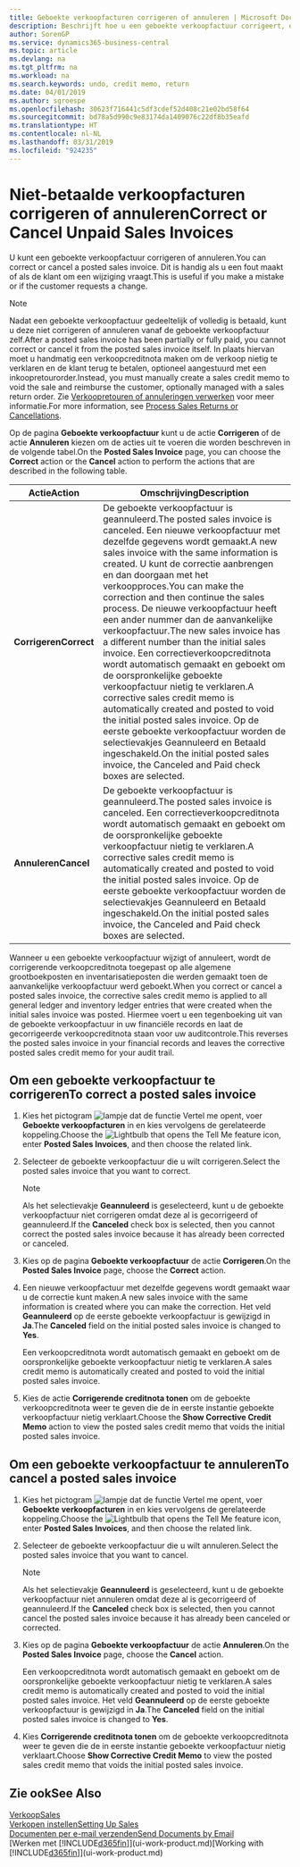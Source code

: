 ```yaml
---
title: Geboekte verkoopfacturen corrigeren of annuleren | Microsoft Docs
description: Beschrijft hoe u een geboekte verkoopfactuur corrigeert, ongedaan maakt of annuleert en een verkoopcreditnota vereffent.
author: SorenGP
ms.service: dynamics365-business-central
ms.topic: article
ms.devlang: na
ms.tgt_pltfrm: na
ms.workload: na
ms.search.keywords: undo, credit memo, return
ms.date: 04/01/2019
ms.author: sgroespe
ms.openlocfilehash: 30623f716441c5df3cdef52d408c21e02bd58f64
ms.sourcegitcommit: bd78a5d990c9e83174da1409076c22df8b35eafd
ms.translationtype: HT
ms.contentlocale: nl-NL
ms.lasthandoff: 03/31/2019
ms.locfileid: "924235"
---
```

# <a name="correct-or-cancel-unpaid-sales-invoices"></a><span data-ttu-id="720e0-103">Niet-betaalde verkoopfacturen corrigeren of annuleren</span><span class="sxs-lookup"><span data-stu-id="720e0-103">Correct or Cancel Unpaid Sales Invoices</span></span>
<span data-ttu-id="720e0-104">U kunt een geboekte verkoopfactuur corrigeren of annuleren.</span><span class="sxs-lookup"><span data-stu-id="720e0-104">You can correct or cancel a posted sales invoice.</span></span> <span data-ttu-id="720e0-105">Dit is handig als u een fout maakt of als de klant om een wijziging vraagt.</span><span class="sxs-lookup"><span data-stu-id="720e0-105">This is useful if you make a mistake or if the customer requests a change.</span></span>

> [!NOTE]  
>   <span data-ttu-id="720e0-106">Nadat een geboekte verkoopfactuur gedeeltelijk of volledig is betaald, kunt u deze niet corrigeren of annuleren vanaf de geboekte verkoopfactuur zelf.</span><span class="sxs-lookup"><span data-stu-id="720e0-106">After a posted sales invoice has been partially or fully paid, you cannot correct or cancel it from the posted sales invoice itself.</span></span> <span data-ttu-id="720e0-107">In plaats hiervan moet u handmatig een verkoopcreditnota maken om de verkoop nietig te verklaren en de klant terug te betalen, optioneel aangestuurd met een inkoopretourorder.</span><span class="sxs-lookup"><span data-stu-id="720e0-107">Instead, you must manually create a sales credit memo to void the sale and reimburse the customer, optionally managed with a sales return order.</span></span> <span data-ttu-id="720e0-108">Zie [Verkoopretouren of annuleringen verwerken](sales-how-process-sales-returns-cancellations.md) voor meer informatie.</span><span class="sxs-lookup"><span data-stu-id="720e0-108">For more information, see [Process Sales Returns or Cancellations](sales-how-process-sales-returns-cancellations.md).</span></span>

<span data-ttu-id="720e0-109">Op de pagina **Geboekte verkoopfactuur** kunt u de actie **Corrigeren** of de actie **Annuleren** kiezen om de acties uit te voeren die worden beschreven in de volgende tabel.</span><span class="sxs-lookup"><span data-stu-id="720e0-109">On the **Posted Sales Invoice** page, you can choose the **Correct** action or the **Cancel** action to perform the actions that are described in the following table.</span></span>

| <span data-ttu-id="720e0-110">Actie</span><span class="sxs-lookup"><span data-stu-id="720e0-110">Action</span></span> | <span data-ttu-id="720e0-111">Omschrijving</span><span class="sxs-lookup"><span data-stu-id="720e0-111">Description</span></span> |
| --- | --- |
| <span data-ttu-id="720e0-112">**Corrigeren**</span><span class="sxs-lookup"><span data-stu-id="720e0-112">**Correct**</span></span> |<span data-ttu-id="720e0-113">De geboekte verkoopfactuur is geannuleerd.</span><span class="sxs-lookup"><span data-stu-id="720e0-113">The posted sales invoice is canceled.</span></span> <span data-ttu-id="720e0-114">Een nieuwe verkoopfactuur met dezelfde gegevens wordt gemaakt.</span><span class="sxs-lookup"><span data-stu-id="720e0-114">A new sales invoice with the same information is created.</span></span> <span data-ttu-id="720e0-115">U kunt de correctie aanbrengen en dan doorgaan met het verkoopproces.</span><span class="sxs-lookup"><span data-stu-id="720e0-115">You can make the correction and then continue the sales process.</span></span> <span data-ttu-id="720e0-116">De nieuwe verkoopfactuur heeft een ander nummer dan de aanvankelijke verkoopfactuur.</span><span class="sxs-lookup"><span data-stu-id="720e0-116">The new sales invoice has a different number than the initial sales invoice.</span></span> <span data-ttu-id="720e0-117">Een correctieverkoopcreditnota wordt automatisch gemaakt en geboekt om de oorspronkelijke geboekte verkoopfactuur nietig te verklaren.</span><span class="sxs-lookup"><span data-stu-id="720e0-117">A corrective sales credit memo is automatically created and posted to void the initial posted sales invoice.</span></span> <span data-ttu-id="720e0-118">Op de eerste geboekte verkoopfactuur worden de selectievakjes Geannuleerd en Betaald ingeschakeld.</span><span class="sxs-lookup"><span data-stu-id="720e0-118">On the initial posted sales invoice, the Canceled and Paid check boxes are selected.</span></span> |
| <span data-ttu-id="720e0-119">**Annuleren**</span><span class="sxs-lookup"><span data-stu-id="720e0-119">**Cancel**</span></span> |<span data-ttu-id="720e0-120">De geboekte verkoopfactuur is geannuleerd.</span><span class="sxs-lookup"><span data-stu-id="720e0-120">The posted sales invoice is canceled.</span></span> <span data-ttu-id="720e0-121">Een correctieverkoopcreditnota wordt automatisch gemaakt en geboekt om de oorspronkelijke geboekte verkoopfactuur nietig te verklaren.</span><span class="sxs-lookup"><span data-stu-id="720e0-121">A corrective sales credit memo is automatically created and posted to void the initial posted sales invoice.</span></span> <span data-ttu-id="720e0-122">Op de eerste geboekte verkoopfactuur worden de selectievakjes Geannuleerd en Betaald ingeschakeld.</span><span class="sxs-lookup"><span data-stu-id="720e0-122">On the initial posted sales invoice, the Canceled and Paid check boxes are selected.</span></span> |

<span data-ttu-id="720e0-123">Wanneer u een geboekte verkoopfactuur wijzigt of annuleert, wordt de corrigerende verkoopcreditnota toegepast op alle algemene grootboekposten en inventarisatieposten die werden gemaakt toen de aanvankelijke verkoopfactuur werd geboekt.</span><span class="sxs-lookup"><span data-stu-id="720e0-123">When you correct or cancel a posted sales invoice, the corrective sales credit memo is applied to all general ledger and inventory ledger entries that were created when the initial sales invoice was posted.</span></span> <span data-ttu-id="720e0-124">Hiermee voert u een tegenboeking uit van de geboekte verkoopfactuur in uw financiële records en laat de gecorrigeerde verkoopcreditnota staan voor uw auditcontrole.</span><span class="sxs-lookup"><span data-stu-id="720e0-124">This reverses the posted sales invoice in your financial records and leaves the corrective posted sales credit memo for your audit trail.</span></span>

## <a name="to-correct-a-posted-sales-invoice"></a><span data-ttu-id="720e0-125">Om een geboekte verkoopfactuur te corrigeren</span><span class="sxs-lookup"><span data-stu-id="720e0-125">To correct a posted sales invoice</span></span>
1. <span data-ttu-id="720e0-126">Kies het pictogram ![lampje dat de functie Vertel me opent](media/ui-search/search_small.png "Vertel me wat u wilt doen"), voer **Geboekte verkoopfacturen** in en kies vervolgens de gerelateerde koppeling.</span><span class="sxs-lookup"><span data-stu-id="720e0-126">Choose the ![Lightbulb that opens the Tell Me feature](media/ui-search/search_small.png "Tell me what you want to do") icon, enter **Posted Sales Invoices**, and then choose the related link.</span></span>  
2. <span data-ttu-id="720e0-127">Selecteer de geboekte verkoopfactuur die u wilt corrigeren.</span><span class="sxs-lookup"><span data-stu-id="720e0-127">Select the posted sales invoice that you want to correct.</span></span>

    > [!NOTE]  
    >   <span data-ttu-id="720e0-128">Als het selectievakje **Geannuleerd** is geselecteerd, kunt u de geboekte verkoopfactuur niet corrigeren omdat deze al is gecorrigeerd of geannuleerd.</span><span class="sxs-lookup"><span data-stu-id="720e0-128">If the **Canceled** check box is selected, then you cannot correct the posted sales invoice because it has already been corrected or canceled.</span></span>
3. <span data-ttu-id="720e0-129">Kies op de pagina **Geboekte verkoopfactuur** de actie **Corrigeren**.</span><span class="sxs-lookup"><span data-stu-id="720e0-129">On the **Posted Sales Invoice** page, choose the **Correct** action.</span></span>  
4. <span data-ttu-id="720e0-130">Een nieuwe verkoopfactuur met dezelfde gegevens wordt gemaakt waar u de correctie kunt maken.</span><span class="sxs-lookup"><span data-stu-id="720e0-130">A new sales invoice with the same information is created where you can make the correction.</span></span> <span data-ttu-id="720e0-131">Het veld **Geannuleerd** op de eerste geboekte verkoopfactuur is gewijzigd in **Ja**.</span><span class="sxs-lookup"><span data-stu-id="720e0-131">The **Canceled** field on the initial posted sales invoice is changed to **Yes**.</span></span>

    <span data-ttu-id="720e0-132">Een verkoopcreditnota wordt automatisch gemaakt en geboekt om de oorspronkelijke geboekte verkoopfactuur nietig te verklaren.</span><span class="sxs-lookup"><span data-stu-id="720e0-132">A sales credit memo is automatically created and posted to void the initial posted sales invoice.</span></span>
5. <span data-ttu-id="720e0-133">Kies de actie **Corrigerende creditnota tonen** om de geboekte verkoopcreditnota weer te geven die de in eerste instantie geboekte verkoopfactuur nietig verklaart.</span><span class="sxs-lookup"><span data-stu-id="720e0-133">Choose the **Show Corrective Credit Memo** action to view the posted sales credit memo that voids the initial posted sales invoice.</span></span>

## <a name="to-cancel-a-posted-sales-invoice"></a><span data-ttu-id="720e0-134">Om een geboekte verkoopfactuur te annuleren</span><span class="sxs-lookup"><span data-stu-id="720e0-134">To cancel a posted sales invoice</span></span>
1. <span data-ttu-id="720e0-135">Kies het pictogram ![lampje dat de functie Vertel me opent](media/ui-search/search_small.png "Vertel me wat u wilt doen"), voer **Geboekte verkoopfacturen** in en kies vervolgens de gerelateerde koppeling.</span><span class="sxs-lookup"><span data-stu-id="720e0-135">Choose the ![Lightbulb that opens the Tell Me feature](media/ui-search/search_small.png "Tell me what you want to do") icon, enter **Posted Sales Invoices**, and then choose the related link.</span></span>  
2. <span data-ttu-id="720e0-136">Selecteer de geboekte verkoopfactuur die u wilt annuleren.</span><span class="sxs-lookup"><span data-stu-id="720e0-136">Select the posted sales invoice that you want to cancel.</span></span>

    > [!NOTE]  
    >   <span data-ttu-id="720e0-137">Als het selectievakje **Geannuleerd** is geselecteerd, kunt u de geboekte verkoopfactuur niet annuleren omdat deze al is gecorrigeerd of geannuleerd.</span><span class="sxs-lookup"><span data-stu-id="720e0-137">If the **Canceled** check box is selected, then you cannot cancel the posted sales invoice because it has already been canceled or corrected.</span></span>
3. <span data-ttu-id="720e0-138">Kies op de pagina **Geboekte verkoopfactuur** de actie **Annuleren**.</span><span class="sxs-lookup"><span data-stu-id="720e0-138">On the **Posted Sales Invoice** page, choose the **Cancel** action.</span></span>

    <span data-ttu-id="720e0-139">Een verkoopcreditnota wordt automatisch gemaakt en geboekt om de oorspronkelijke geboekte verkoopfactuur nietig te verklaren.</span><span class="sxs-lookup"><span data-stu-id="720e0-139">A sales credit memo is automatically created and posted to void the initial posted sales invoice.</span></span> <span data-ttu-id="720e0-140">Het veld **Geannuleerd** op de eerste geboekte verkoopfactuur is gewijzigd in **Ja**.</span><span class="sxs-lookup"><span data-stu-id="720e0-140">The **Canceled** field on the initial posted sales invoice is changed to **Yes**.</span></span>
4. <span data-ttu-id="720e0-141">Kies **Corrigerende creditnota tonen** om de geboekte verkoopcreditnota weer te geven die de in eerste instantie geboekte verkoopfactuur nietig verklaart.</span><span class="sxs-lookup"><span data-stu-id="720e0-141">Choose **Show Corrective Credit Memo** to view the posted sales credit memo that voids the initial posted sales invoice.</span></span>

## <a name="see-also"></a><span data-ttu-id="720e0-142">Zie ook</span><span class="sxs-lookup"><span data-stu-id="720e0-142">See Also</span></span>
[<span data-ttu-id="720e0-143">Verkoop</span><span class="sxs-lookup"><span data-stu-id="720e0-143">Sales</span></span>](sales-manage-sales.md)  
[<span data-ttu-id="720e0-144">Verkopen instellen</span><span class="sxs-lookup"><span data-stu-id="720e0-144">Setting Up Sales</span></span>](sales-setup-sales.md)  
[<span data-ttu-id="720e0-145">Documenten per e-mail verzenden</span><span class="sxs-lookup"><span data-stu-id="720e0-145">Send Documents by Email</span></span>](ui-how-send-documents-email.md)  
<span data-ttu-id="720e0-146">[Werken met [!INCLUDE[d365fin](includes/d365fin_md.md)]](ui-work-product.md)</span><span class="sxs-lookup"><span data-stu-id="720e0-146">[Working with [!INCLUDE[d365fin](includes/d365fin_md.md)]](ui-work-product.md)</span></span>
